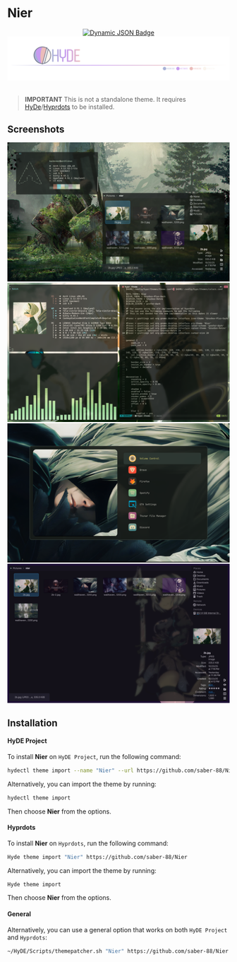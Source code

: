 # Nier

<div align="center">
    <a href="https://discord.gg/AYbJ9MJez7">
        <img alt="Dynamic JSON Badge" src="https://img.shields.io/badge/dynamic/json?url=https%3A%2F%2Fdiscordapp.com%2Fapi%2Finvites%2FmT5YqjaJFh%3Fwith_counts%3Dtrue&query=%24.approximate_member_count&suffix=%20members&style=for-the-badge&logo=discord&logoSize=auto&label=The%20HyDe%20Project&labelColor=ebbcba&color=c79bf0">    
    </a>
</div>
<div align="center"><img src="https://raw.githubusercontent.com/prasanthrangan/hyprdots/main/Source/assets/hyde_banner.png"><br><br></div>

> **IMPORTANT**
> This is not a standalone theme. It requires [HyDe](https://github.com/HyDE-Project/HyDE)/[Hyprdots](https://github.com/prasanthrangan/hyprdots) to be installed.


## Screenshots

![theme screenshot 1](/screenshots/nier1.png)
![theme screenshot 2](/screenshots/nier2.png)
![theme screenshot 3](/screenshots/nier3.png)
![theme screenshot 4](/screenshots/nier4.png)

## Installation

#### HyDE Project

To install **Nier** on `HyDE Project`, run the following command:
```sh
hydectl theme import --name "Nier" --url https://github.com/saber-88/Nier
```

Alternatively, you can import the theme by running:
```sh
hydectl theme import
```

Then choose **Nier** from the options.

#### Hyprdots

To install **Nier** on `Hyprdots`, run the following command:
```sh
Hyde theme import "Nier" https://github.com/saber-88/Nier
```

Alternatively, you can import the theme by running:
```sh
Hyde theme import
```

Then choose **Nier** from the options.

#### General

Alternatively, you can use a general option that works on both `HyDE Project` and `Hyprdots`:
```sh
~/HyDE/Scripts/themepatcher.sh "Nier" https://github.com/saber-88/Nier
```
